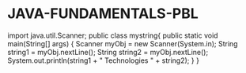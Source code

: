 # JAVA-FUNDAMENTALS-PBL
import java.util.Scanner;
public class mystring{ 
public static void main(String[] args) { 
Scanner myObj = new Scanner(System.in);
String string1 = myObj.nextLine(); 
String string2 = myObj.nextLine();
System.out.println(string1 + " Technologies " + string2);
} 
}
